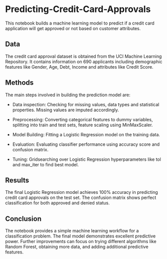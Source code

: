 # Predicting-Credit-Card-Approvals


This notebook builds a machine learning model to predict if a credit card application will get approved or not based on customer attributes.

## Data

The credit card approval dataset is obtained from the UCI Machine Learning Repository. It contains information on 690 applicants including demographic features like Gender, Age, Debt, Income and attributes like Credit Score. 

## Methods

The main steps involved in building the prediction model are:

- Data inspection: Checking for missing values, data types and statistical properties. Missing values are imputed accordingly.

- Preprocessing: Converting categorical features to dummy variables, splitting into train and test sets, feature scaling using MinMaxScaler.

- Model Building: Fitting a Logistic Regression model on the training data.

- Evaluation: Evaluating classifier performance using accuracy score and confusion matrix. 

- Tuning: Gridsearching over Logistic Regression hyperparameters like tol and max_iter to find best model.

## Results

The final Logistic Regression model achieves 100% accuracy in predicting credit card approvals on the test set. The confusion matrix shows perfect classification for both approved and denied status.

## Conclusion

The notebook provides a simple machine learning workflow for a classification problem. The final model demonstrates excellent predictive power. Further improvements can focus on trying different algorithms like Random Forest, obtaining more data, and adding additional predictive features.

